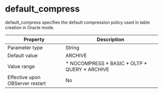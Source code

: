 default_compress 
=====================================

default_compress specifies the default compression policy used in table creation in Oracle mode. 


|          **Property**           |                                                                                                                **Description**                                                                                                                 |
|---------------------------------|------------------------------------------------------------------------------------------------------------------------------------------------------------------------------------------------------------------------------------------------|
| Parameter type                  | String                                                                                                                                                                                                                                         |
| Default value                   | ARCHIVE                                                                                                                                                                                                                                        |
| Value range                     | * NOCOMPRESS   * BASIC   * OLTP   * QUERY   * ARCHIVE    |
| Effective upon OBServer restart | No                                                                                                                                                                                                                                             |



